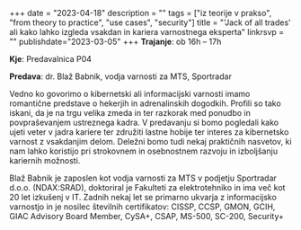 +++
date = "2023-04-18"
description = ""
tags = ["iz teorije v prakso", "from theory to practice", "use cases", "security"]
title = "'Jack of all trades' ali kako lahko izgleda vsakdan in kariera varnostnega eksperta"
linkrsvp = ""
publishdate="2023-03-05"
+++
**Trajanje**: ob 16h – 17h

**Kje**: Predavalnica P04

**Predava**: dr. Blaž Babnik, vodja varnosti za MTS, Sportradar

Vedno ko govorimo o kibernetski ali informacijski varnosti imamo romantične predstave o hekerjih in adrenalinskih dogodkih. Profili so tako iskani, da je na trgu velika zmeda in ter razkorak med ponudbo in povpraševanjem ustreznega kadra. V predavanju si bomo pogledali kako ujeti veter v jadra kariere ter združiti lastne hobije ter interes za kibernetsko varnost z vsakdanjim delom. Deležni bomo tudi nekaj praktičnih nasvetov, ki nam lahko koristijo pri strokovnem in osebnostnem razvoju in izboljšanju kariernih možnosti.

<!--more-->

Blaž Babnik je zaposlen kot vodja varnosti za MTS v podjetju Sportradar d.o.o. (NDAX:SRAD), doktoriral je Fakulteti za elektrotehniko in ima več kot 20 let izkušenj v IT. Zadnih nekaj let se primarno ukvarja z informacijsko varnostjo in je nosilec številnih certifikatov: CISSP, CCSP, GMON, GCIH, GIAC Advisory Board Member, CySA+, CSAP, MS-500, SC-200, Security+
